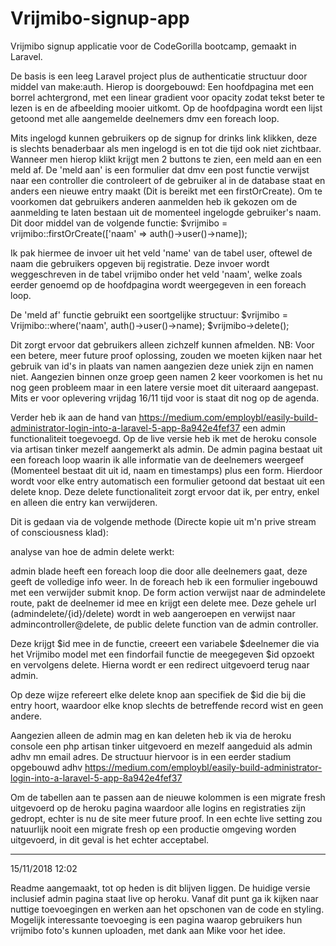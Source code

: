 # Vrijmibo-signup-app

Vrijmibo signup applicatie voor de CodeGorilla bootcamp, gemaakt in Laravel.

De basis is een leeg Laravel project plus de authenticatie structuur door middel van make:auth.
Hierop is doorgebouwd:
Een hoofdpagina met een borrel achtergrond, met een linear gradient voor opacity zodat tekst beter te lezen is en de afbeelding mooier uitkomt.
Op de hoofdpagina wordt een lijst getoond met alle aangemelde deelnemers dmv een foreach loop.

Mits ingelogd kunnen gebruikers op de signup for drinks link klikken, deze is slechts benaderbaar als men ingelogd is en tot die tijd ook niet zichtbaar. Wanneer men hierop klikt krijgt men 2 buttons te zien, een meld aan en een meld af.
De 'meld aan' is een formulier dat dmv een post functie verwijst naar een controller die controleert of de gebruiker al in de database staat en anders een nieuwe entry maakt (Dit is bereikt met een firstOrCreate). Om te voorkomen dat gebruikers anderen aanmelden heb ik gekozen om de aanmelding te laten bestaan uit de momenteel ingelogde gebruiker's naam. Dit door middel van de volgende functie:
$vrijmibo = vrijmibo::firstOrCreate(['naam' => auth()->user()->name]);

Ik pak hiermee de invoer uit het veld 'name' van de tabel user, oftewel de naam die gebruikers opgeven bij registratie.
Deze invoer wordt weggeschreven in de tabel vrijmibo onder het veld 'naam', welke zoals eerder genoemd op de hoofdpagina wordt weergegeven in een foreach loop.

De 'meld af' functie gebruikt een soortgelijke structuur:
$vrijmibo = Vrijmibo::where('naam', auth()->user()->name);
$vrijmibo->delete();

Dit zorgt ervoor dat gebruikers alleen zichzelf kunnen afmelden. NB: Voor een betere, meer future proof oplossing, zouden we moeten kijken naar het gebruik van id's in plaats van namen aangezien deze uniek zijn en namen niet. Aangezien binnen onze groep geen namen 2 keer voorkomen is het nu nog geen probleem maar in een latere versie moet dit uiteraard aangepast. Mits er voor oplevering vrijdag 16/11 tijd voor is staat dit
nog op de agenda.

Verder heb ik aan de hand van https://medium.com/employbl/easily-build-administrator-login-into-a-laravel-5-app-8a942e4fef37
een admin functionaliteit toegevoegd.
Op de live versie heb ik met de heroku console via artisan tinker mezelf aangemerkt als admin. 
De admin pagina bestaat uit een foreach loop waarin ik alle informatie van de deelnemers weergeef (Momenteel bestaat dit uit id, naam en timestamps) plus een form. Hierdoor wordt voor elke entry automatisch een formulier getoond dat bestaat uit een delete knop.
Deze delete functionaliteit zorgt ervoor dat ik, per entry, enkel en alleen die entry kan verwijderen.

Dit is gedaan via de volgende methode (Directe kopie uit m'n prive stream of consciousness klad):

analyse van hoe de admin delete werkt:

admin blade heeft een foreach loop die door alle deelnemers gaat, deze geeft de volledige info weer.
In de foreach heb ik een formulier ingebouwd met een verwijder submit knop. 
De form action verwijst naar de admindelete route, pakt de deelnemer id mee en krijgt een delete mee. 
Deze gehele url (admindelete/{id}/delete) wordt in web aangeroepen en verwijst naar admincontroller@delete, de public delete function van de admin controller.

Deze krijgt $id mee in de functie, creeert een variabele $deelnemer die via het Vrijmibo model met een findorfail functie de meegegeven $id opzoekt en vervolgens delete.
Hierna wordt er een redirect uitgevoerd terug naar admin.

Op deze wijze refereert elke delete knop aan specifiek de $id die bij die entry hoort, waardoor elke knop slechts de betreffende record wist en geen andere.

Aangezien alleen de admin mag en kan deleten heb ik via de heroku console een php artisan tinker uitgevoerd en mezelf aangeduid als admin adhv mn email adres.
De structuur hiervoor is in een eerder stadium opgebouwd adhv https://medium.com/employbl/easily-build-administrator-login-into-a-laravel-5-app-8a942e4fef37

Om de tabellen aan te passen aan de nieuwe kolommen is een migrate fresh uitgevoerd op de heroku pagina waardoor alle logins en registraties zijn gedropt, echter is nu de site meer future proof.
In een echte live setting zou natuurlijk nooit een migrate fresh op een productie omgeving worden uitgevoerd, in dit geval is het echter acceptabel.

--------------

15/11/2018 12:02

Readme aangemaakt, tot op heden is dit blijven liggen.
De huidige versie inclusief admin pagina staat live op heroku. Vanaf dit punt ga ik kijken naar nuttige toevoegingen en werken aan het opschonen van de code en styling.
Mogelijk interessante toevoeging is een pagina waarop gebruikers hun vrijmibo foto's kunnen uploaden, met dank aan Mike voor het idee.
